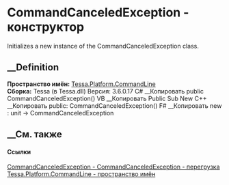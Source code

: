 # CommandCanceledException - конструктор
Initializes a new instance of the CommandCanceledException class.
## __Definition
 **Пространство имён:**
[Tessa.Platform.CommandLine](N_Tessa_Platform_CommandLine.htm)  
 **Сборка:** Tessa (в Tessa.dll) Версия: 3.6.0.17
C# __Копировать
     public CommandCanceledException()
VB __Копировать
     Public Sub New
C++ __Копировать
     public:
    CommandCanceledException()
F# __Копировать
     new : unit -> CommandCanceledException
##  __См. также
#### Ссылки
[CommandCanceledException -
](T_Tessa_Platform_CommandLine_CommandCanceledException.htm)
[CommandCanceledException -
перегрузка](Overload_Tessa_Platform_CommandLine_CommandCanceledException__ctor.htm)
[Tessa.Platform.CommandLine - пространство
имён](N_Tessa_Platform_CommandLine.htm)
